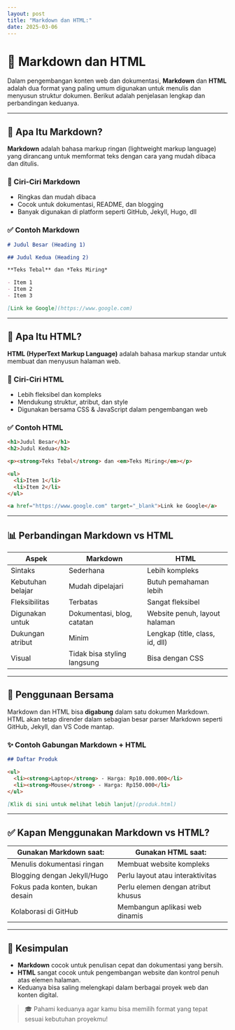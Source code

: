 ```yaml
---
layout: post
title: "Markdown dan HTML:"
date: 2025-03-06
---
```


# 📘 Markdown dan HTML

Dalam pengembangan konten web dan dokumentasi, **Markdown** dan **HTML** adalah dua format yang paling umum digunakan untuk menulis dan menyusun struktur dokumen. Berikut adalah penjelasan lengkap dan perbandingan keduanya.

---

## 🧾 Apa Itu Markdown?

**Markdown** adalah bahasa markup ringan (lightweight markup language) yang dirancang untuk memformat teks dengan cara yang mudah dibaca dan ditulis.

### 📌 Ciri-Ciri Markdown

- Ringkas dan mudah dibaca
- Cocok untuk dokumentasi, README, dan blogging
- Banyak digunakan di platform seperti GitHub, Jekyll, Hugo, dll

### ✅ Contoh Markdown

```markdown
# Judul Besar (Heading 1)

## Judul Kedua (Heading 2)

**Teks Tebal** dan *Teks Miring*

- Item 1
- Item 2
- Item 3

[Link ke Google](https://www.google.com)
```

---

## 🧱 Apa Itu HTML?

**HTML (HyperText Markup Language)** adalah bahasa markup standar untuk membuat dan menyusun halaman web.

### 📌 Ciri-Ciri HTML

- Lebih fleksibel dan kompleks
- Mendukung struktur, atribut, dan style
- Digunakan bersama CSS & JavaScript dalam pengembangan web

### ✅ Contoh HTML

```html
<h1>Judul Besar</h1>
<h2>Judul Kedua</h2>

<p><strong>Teks Tebal</strong> dan <em>Teks Miring</em></p>

<ul>
  <li>Item 1</li>
  <li>Item 2</li>
</ul>

<a href="https://www.google.com" target="_blank">Link ke Google</a>
```

---

## 📊 Perbandingan Markdown vs HTML

| Aspek | Markdown | HTML |
|-------|----------|------|
| Sintaks | Sederhana | Lebih kompleks |
| Kebutuhan belajar | Mudah dipelajari | Butuh pemahaman lebih |
| Fleksibilitas | Terbatas | Sangat fleksibel |
| Digunakan untuk | Dokumentasi, blog, catatan | Website penuh, layout halaman |
| Dukungan atribut | Minim | Lengkap (title, class, id, dll) |
| Visual | Tidak bisa styling langsung | Bisa dengan CSS |

---

## 🧩 Penggunaan Bersama

Markdown dan HTML bisa **digabung** dalam satu dokumen Markdown. HTML akan tetap dirender dalam sebagian besar parser Markdown seperti GitHub, Jekyll, dan VS Code mantap.

### ✨ Contoh Gabungan Markdown + HTML

```markdown
## Daftar Produk

<ul>
  <li><strong>Laptop</strong> - Harga: Rp10.000.000</li>
  <li><strong>Mouse</strong> - Harga: Rp150.000</li>
</ul>

[Klik di sini untuk melihat lebih lanjut](produk.html)
```

---

## ✅ Kapan Menggunakan Markdown vs HTML?

| Gunakan Markdown saat: | Gunakan HTML saat: |
|------------------------|--------------------|
| Menulis dokumentasi ringan | Membuat website kompleks |
| Blogging dengan Jekyll/Hugo | Perlu layout atau interaktivitas |
| Fokus pada konten, bukan desain | Perlu elemen dengan atribut khusus |
| Kolaborasi di GitHub | Membangun aplikasi web dinamis |

---

## 📌 Kesimpulan

- **Markdown** cocok untuk penulisan cepat dan dokumentasi yang bersih.
- **HTML** sangat cocok untuk pengembangan website dan kontrol penuh atas elemen halaman.
- Keduanya bisa saling melengkapi dalam berbagai proyek web dan konten digital.

> 🎓 Pahami keduanya agar kamu bisa memilih format yang tepat sesuai kebutuhan proyekmu!

```